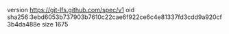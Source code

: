 version https://git-lfs.github.com/spec/v1
oid sha256:3ebd6053b737903b7610c22cae6f922ce6c4e81337fd3cdd9a920cf3b4da488e
size 1675
